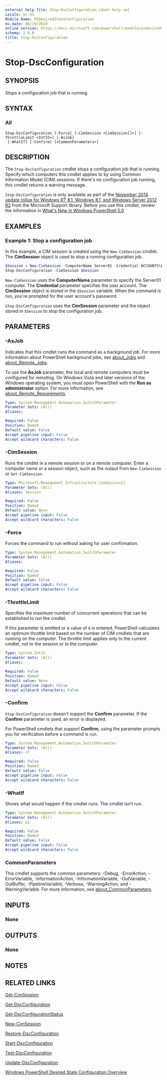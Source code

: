 ```yaml
---
external help file: Stop-DscConfiguration.cdxml-help.xml
Locale: en-US
Module Name: PSDesiredStateConfiguration
ms.date: 08/19/2019
online version: https://docs.microsoft.com/powershell/module/psdesiredstateconfiguration/stop-dscconfiguration?view=powershell-5.1&WT.mc_id=ps-gethelp
schema: 2.0.0
title: Stop-DscConfiguration
---
```


# Stop-DscConfiguration

## SYNOPSIS
Stops a configuration job that is running.

## SYNTAX

### All

```
Stop-DscConfiguration [-Force] [-CimSession <CimSession[]>] [-ThrottleLimit <Int32>] [-AsJob]
 [-WhatIf] [-Confirm] [<CommonParameters>]
```

## DESCRIPTION

The `Stop-DscConfiguration` cmdlet stops a configuration job that is running. Specify which
computers this cmdlet applies to by using Common Information Model (CIM) sessions. If there's no
configuration job running, this cmdlet returns a warning message.

`Stop-DscConfiguration` is only available as part of the
[November 2014 update rollup for Windows RT 8.1, Windows 8.1, and Windows Server 2012 R2](https://support.microsoft.com/kb/3000850)
from the Microsoft Support library. Before you use this cmdlet, review the information in
[What's New in Windows PowerShell 5.0](/powershell/scripting/whats-new/What-s-New-in-Windows-PowerShell-50)

## EXAMPLES

### Example 1: Stop a configuration job

In this example, a CIM session is created using the `New-CimSession` cmdlet. The **CimSession**
object is used to stop a running configuration job.

```powershell
$Session = New-CimSession -ComputerName Server01 -Credential ACCOUNTS\User01
Stop-DscConfiguration -CimSession $Session
```

`New-CimSession` uses the **ComputerName** parameter to specify the Server01 computer. The
**Credential** parameter specifies the user account. The **CimSession** object is stored in the
`$Session` variable. When the command is run, you're prompted for the user account's password.

`Stop-DscConfiguration` uses the **CimSession** parameter and the object stored in `$Session` to
stop the configuration job.

## PARAMETERS

### -AsJob

Indicates that this cmdlet runs the command as a background job. For more information about
PowerShell background jobs, see [about_Jobs](../Microsoft.PowerShell.Core/About/about_Jobs.md) and
[about_Remote_Jobs](../Microsoft.PowerShell.Core/About/about_Remote_Jobs.md).

To use the **AsJob** parameter, the local and remote computers must be configured for remoting. On
Windows Vista and later versions of the Windows operating system, you must open PowerShell with the
**Run as administrator** option. For more information, see
[about_Remote_Requirements](../Microsoft.PowerShell.Core/About/about_Remote_Requirements.md).

```yaml
Type: System.Management.Automation.SwitchParameter
Parameter Sets: (All)
Aliases:

Required: False
Position: Named
Default value: False
Accept pipeline input: False
Accept wildcard characters: False
```

### -CimSession

Runs the cmdlet in a remote session or on a remote computer. Enter a computer name or a session
object, such as the output from `New-CimSession` or `Get-CimSession`.

```yaml
Type: Microsoft.Management.Infrastructure.CimSession[]
Parameter Sets: (All)
Aliases: Session

Required: False
Position: Named
Default value: None
Accept pipeline input: False
Accept wildcard characters: False
```

### -Force

Forces the command to run without asking for user confirmation.

```yaml
Type: System.Management.Automation.SwitchParameter
Parameter Sets: (All)
Aliases:

Required: False
Position: Named
Default value: False
Accept pipeline input: False
Accept wildcard characters: False
```

### -ThrottleLimit

Specifies the maximum number of concurrent operations that can be established to run the cmdlet.

If this parameter is omitted or a value of `0` is entered, PowerShell calculates an optimum throttle
limit based on the number of CIM cmdlets that are running on the computer. The throttle limit
applies only to the current cmdlet, not to the session or to the computer.

```yaml
Type: System.Int32
Parameter Sets: (All)
Aliases:

Required: False
Position: Named
Default value: None
Accept pipeline input: False
Accept wildcard characters: False
```

### -Confirm

`Stop-DscConfiguration` doesn't support the **Confirm** parameter. If the **Confirm** parameter is
used, an error is displayed.

For PowerShell cmdlets that support **Confirm**, using the parameter prompts you for verification
before a command is run.

```yaml
Type: System.Management.Automation.SwitchParameter
Parameter Sets: (All)
Aliases: cf

Required: False
Position: Named
Default value: False
Accept pipeline input: False
Accept wildcard characters: False
```

### -WhatIf

Shows what would happen if the cmdlet runs. The cmdlet isn't run.

```yaml
Type: System.Management.Automation.SwitchParameter
Parameter Sets: (All)
Aliases: wi

Required: False
Position: Named
Default value: False
Accept pipeline input: False
Accept wildcard characters: False
```

### CommonParameters

This cmdlet supports the common parameters: -Debug, -ErrorAction, -ErrorVariable,
-InformationAction, -InformationVariable, -OutVariable, -OutBuffer, -PipelineVariable, -Verbose,
-WarningAction, and -WarningVariable. For more information, see [about_CommonParameters](https://go.microsoft.com/fwlink/?LinkID=113216).

## INPUTS

### None

## OUTPUTS

### None

## NOTES

## RELATED LINKS

[Get-CimSession](../CimCmdlets/Get-CimSession.md)

[Get-DscConfiguration](Get-DscConfiguration.md)

[Get-DscConfigurationStatus](Get-DscConfigurationStatus.md)

[New-CimSession](../CimCmdlets/New-CimSession.md)

[Restore-DscConfiguration](Restore-DscConfiguration.md)

[Start-DscConfiguration](Start-DscConfiguration.md)

[Test-DscConfiguration](Test-DscConfiguration.md)

[Update-DscConfiguration](Update-DscConfiguration.md)

[Windows PowerShell Desired State Configuration Overview](/powershell/scripting/dsc/overview/overview)
